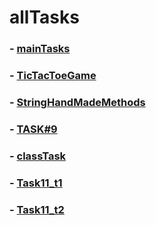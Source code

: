 # allTasks
### - [mainTasks](https://mrfinansist84.github.io/mainTasks "mainTasks")
### - [TicTacToeGame](https://mrfinansist84.github.io/ticTacToe/ "TicTacToeGame")
### - [StringHandMadeMethods](https://mrfinansist84.github.io/stringHandmadeMethods "StringHandMadeMethods")
### - [TASK#9](https://mrfinansist84.github.io/Task9 "TASK#9")
### - [classTask](https://mrfinansist84.github.io/classTask "test for class")
### - [Task11_t1](https://mrfinansist84.github.io/Task11/task1 "TASK11 2 taski")
### - [Task11_t2](https://mrfinansist84.github.io/Task11/task2 "TASK11 2 taski")
